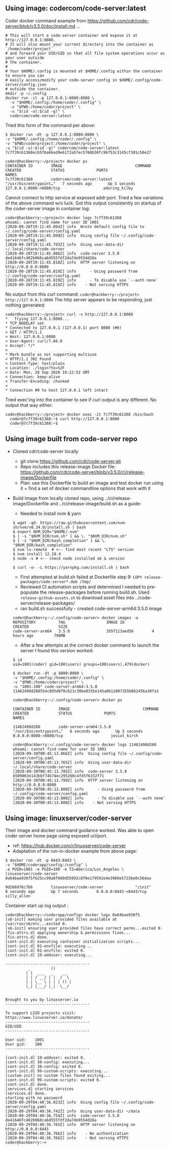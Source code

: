
## Using image: codercom/code-server:latest

Coder docker command example from https://github.com/cdr/code-server/blob/v3.5.0/doc/install.md ...
```
# This will start a code-server container and expose it at http://127.0.0.1:8080.
# It will also mount your current directory into the container as `/home/coder/project`
# and forward your UID/GID so that all file system operations occur as your user outside
# the container.
#
# Your $HOME/.config is mounted at $HOME/.config within the container to ensure you can
# easily access/modify your code-server config in $HOME/.config/code-server/config.json
# outside the container.
mkdir -p ~/.config
docker run -it -p 127.0.0.1:8080:8080 \
  -v "$HOME/.config:/home/coder/.config" \
  -v "$PWD:/home/coder/project" \
  -u "$(id -u):$(id -g)" \
  codercom/code-server:latest
```

Tried this form of the command per above:
```
$ docker run -dt -p 127.0.0.1:8080:8080 \
-v "$HOME/.config:/home/coder/.config" \
-v "$PWD/coderproject:/home/coder/project" \
-u "$(id -u):$(id -g)" codercom/code-server:latest
7c7f39c61368ecb5f6a66ad9e61f2a57ec5760b50fc96753c3145cf301c58e27

coder@hackberry:~/project> docker ps
CONTAINER ID        IMAGE                                COMMAND                  CREATED             STATUS              PORTS                                      NAMES
7c7f39c61368        codercom/code-server:latest          "/usr/bin/entrypoint…"   7 seconds ago       Up 5 seconds        127.0.0.1:8080->8080/tcp                   adoring_kilby

```
Cannot connect to http service at exposed addr:port. Tried a few variations of the above command w/o luck. Got this output consistently on startup of the coder-server image in container log:

```
coder@hackberry:~/project> docker logs 7c7f39c61368
whoami: cannot find name for user ID 1001
[2020-09-28T19:11:45.094Z] info  Wrote default config file to ~/.config/code-server/config.yaml
[2020-09-28T19:11:45.099Z] info  Using config file ~/.config/code-server/config.yaml
[2020-09-28T19:11:45.793Z] info  Using user-data-dir ~/.local/share/code-server
[2020-09-28T19:11:45.806Z] info  code-server 3.5.0 de41646fc402b968ca6d555fdf2da7de9554d28a
[2020-09-28T19:11:45.818Z] info  HTTP server listening on http://0.0.0.0:8080
[2020-09-28T19:11:45.819Z] info      - Using password from ~/.config/code-server/config.yaml
[2020-09-28T19:11:45.819Z] info      - To disable use `--auth none`
[2020-09-28T19:11:45.819Z] info    - Not serving HTTPS
```
No output from this curl command: `coder@hackberry:~/project> http://127.0.0.1:8080`
The http server appears to be responding, just nothing generated:
```
coder@hackberry:~/project> curl -v http://127.0.0.1:8080
*   Trying 127.0.0.1:8080...
* TCP_NODELAY set
* Connected to 127.0.0.1 (127.0.0.1) port 8080 (#0)
> GET / HTTP/1.1
> Host: 127.0.0.1:8080
> User-Agent: curl/7.66.0
> Accept: */*
>
* Mark bundle as not supporting multiuse
< HTTP/1.1 302 Found
< Content-Type: text/plain
< Location: ./login?to=%2F
< Date: Mon, 28 Sep 2020 19:12:52 GMT
< Connection: keep-alive
< Transfer-Encoding: chunked
<
* Connection #0 to host 127.0.0.1 left intact
```
Tried exec'ing into the container to see if curl output is any different. No output that way either:
```
coder@hackberry:~/project> docker exec -it 7c7f39c61368 /bin/bash
  coder@7c7f39c61368:~$ curl http://127.0.0.1:8080
  coder@7c7f39c61368:~$
```

## Using image built from code-server repo
* Cloned cdr/code-server locally
  * git clone https://github.com/cdr/code-server.git
  * Repo includes this release-image Docker file: https://github.com/cdr/code-server/blob/v3.5.0/ci/release-image/Dockerfile
  * Plan: use this Dockerfile to build an image and test docker run using it + find a set of docker commandline options that work with it
* Build image from locally cloned repo, using ../ci/release-image/Dockerfile and ../ci/release-image/build.sh as a guide:
  * Needed to install nvm & yarn
  ```
  $ wget -qO- https://raw.githubusercontent.com/nvm-sh/nvm/v0.34.0/install.sh | bash
  $ export NVM_DIR="$HOME/.nvm"
  $ [ -s "$NVM_DIR/nvm.sh" ] && \. "$NVM_DIR/nvm.sh"
  $ [ -s "$NVM_DIR/bash_completion" ] && \. "$NVM_DIR/bash_completion"
  $ nvm ls-remote  # <-- find most recent "LTS" version
  $ nvm install 12.18.4
  $ node -v # <-- check node installed ok & version

  $ curl -o- -L https://yarnpkg.com/install.sh | bash
  ```

  * First attempted at build.sh failed at Dockerfile step 9: `COPY release-packages/code-server*.deb /tmp/`
  * Reviewed CI automation scripts and determined I needed to pre-populate the release-packages before running build.sh. Used `release-github-assets.sh` to download asset files into ../code-server/release-packages/
  * ran build.sh successfully - created code-server-arm64:3.5.0 image
  ```
  coder@hackberry:~/.config/code-server> docker images -a
  REPOSITORY          TAG                  IMAGE ID            CREATED             SIZE
  code-server-arm64   3.5.0                355f113aed56        4 hours ago         790MB
  ```
  * After a few attempts at the correct docker command to launch the server I found this version worked:
  ```
  $ id
  uid=1001(coder) gid=100(users) groups=100(users),479(docker)

  $ docker run -dt -p 8080:8080 \
  -v "$HOME/.config:/home/coder/.config" \
  -v "$PWD:/home/coder/project" \
  -u "1001:100" code-server-arm64:3.5.0
  11462498d268554c895d8f8c621c30be8335e145a0b110072b5b862456a30fa3

  coder@hackberry:~/.config/code-server> docker ps

  CONTAINER ID        IMAGE                                COMMAND                  CREATED             STATUS              PORTS                                      NAMES

  11462498d268        code-server-arm64:3.5.0              "/usr/bin/entrypoint…"   6 seconds ago       Up 5 seconds        0.0.0.0:8080->8080/tcp                     jovial_kirch

  coder@hackberry:~/.config/code-server> docker logs 11462498d268
  whoami: cannot find name for user ID 1001
  [2020-09-30T00:45:13.066Z] info  Using config file ~/.config/code-server/config.yaml
  [2020-09-30T00:45:13.765Z] info  Using user-data-dir ~/.local/share/code-server
  [2020-09-30T00:45:13.785Z] info  code-server 3.5.0 b509063e143bbf74b74ec295260c4fd5f6332f71
  [2020-09-30T00:45:13.799Z] info  HTTP server listening on http://0.0.0.0:8080
  [2020-09-30T00:45:13.800Z] info      - Using password from ~/.config/code-server/config.yaml
  [2020-09-30T00:45:13.800Z] info      - To disable use `--auth none`
  [2020-09-30T00:45:13.800Z] info    - Not serving HTTPS
  ```







## Using image: linuxserver/coder-server
Their image and docker command guidance worked. Was able to open coder server home page using exposed url/port.

* ref: https://hub.docker.com/r/linuxserver/code-server
* Adaptation of the run-in-docker example from above page:
```
$ docker run -dt -p 8443:8443 \
-v "$HOME/coderapp/config:/config" \
-e PUID=1001 -e PGID=100 -e TZ=America/Los_Angeles \
linuxserver/code-server
0a64bae936f5f625cc99a8f680d55992c8f0e179592e4e3960e57236e0c56daa

9d266976c7b6        linuxserver/code-server              "/init"             8 seconds ago       Up 7 seconds        0.0.0.0:8443->8443/tcp                     silly_allen

```
Container start up log output :
```
coder@hackberry:~/coderapp/config> docker logs 0a64bae936f5
[s6-init] making user provided files available at /var/run/s6/etc...exited 0.
[s6-init] ensuring user provided files have correct perms...exited 0.
[fix-attrs.d] applying ownership & permissions fixes...
[fix-attrs.d] done.
[cont-init.d] executing container initialization scripts...
[cont-init.d] 01-envfile: executing...
[cont-init.d] 01-envfile: exited 0.
[cont-init.d] 10-adduser: executing...

-------------------------------------
          _         ()
         | |  ___   _    __
         | | / __| | |  /  \
         | | \__ \ | | | () |
         |_| |___/ |_|  \__/


Brought to you by linuxserver.io
-------------------------------------

To support LSIO projects visit:
https://www.linuxserver.io/donate/
-------------------------------------
GID/UID
-------------------------------------

User uid:    1001
User gid:    100
-------------------------------------

[cont-init.d] 10-adduser: exited 0.
[cont-init.d] 30-config: executing...
[cont-init.d] 30-config: exited 0.
[cont-init.d] 99-custom-scripts: executing...
[custom-init] no custom files found exiting...
[cont-init.d] 99-custom-scripts: exited 0.
[cont-init.d] done.
[services.d] starting services
[services.d] done.
starting with no password
[2020-09-29T04:40:36.023Z] info  Using config file ~/.config/code-server/config.yaml
[2020-09-29T04:40:36.742Z] info  Using user-data-dir ~/data
[2020-09-29T04:40:36.754Z] info  code-server 3.5.0 de41646fc402b968ca6d555fdf2da7de9554d28a
[2020-09-29T04:40:36.765Z] info  HTTP server listening on http://0.0.0.0:8443
[2020-09-29T04:40:36.766Z] info    - No authentication
[2020-09-29T04:40:36.766Z] info    - Not serving HTTPS
coder@hackberry:~>
```
